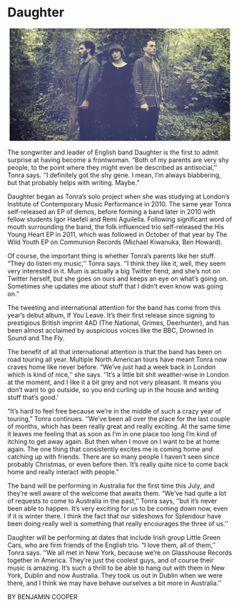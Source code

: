 # Daughter

<img src="/Images/Eliot Lee Hazel/daughteralbumphoto4copy.jpeg">

The songwriter and leader of English band Daughter is the first to admit surprise at having become a frontwoman. “Both of my parents are very shy people, to the point where they might even be described as antisocial,’’ Tonra says. ‘’I definitely got the shy gene. I mean, I’m always blabbering, but that probably helps with writing. Maybe.”


Daughter began as Tonra’s solo project when she was studying at London’s Institute of Contemporary Music Performance in 2010. The same year Tonra self-released an EP of demos, before forming a band later in 2010 with fellow students Igor Haefeli and Remi Aguilella. Following significant word of mouth surrounding the band, the folk influenced trio self-released the His Young Heart EP in 2011, which was followed in October of that year by The Wild Youth EP on Communion Records (Michael Kiwanuka, Ben Howard).

Of course, the important thing is whether Tonra’s parents like her stuff. “They do listen my music,’’ Tonra says. ‘’I think they like it, well, they seem very interested in it. Mum is actually a big Twitter fiend, and she’s not on Twitter herself, but she goes on ours and keeps an eye on what’s going on. Sometimes she updates me about stuff that I didn’t even know was going on.”

The tweeting and international attention for the band has come from this year’s debut album, If You Leave. It’s their first release since signing to prestigious British imprint 4AD (The National, Grimes, Deerhunter), and has been almost acclaimed by auspicious voices like the BBC, Drowned In Sound and The Fly.

The benefit of all that international attention is that the band has been on road touring all year. Multiple North American tours have meant Tonra now craves home like never before. “We’ve just had a week back in London which is kind of nice,’’ she says. ‘’It’s a little bit shit weather-wise in London at the moment, and I like it a bit grey and not very pleasant. It means you don’t want to go outside, so you end curling up in the house and writing stuff that’s good.’

“It’s hard to feel free because we’re in the middle of such a crazy year of touring,” Tonra continues. ‘’We’ve been all over the place for the last couple of months, which has been really great and really exciting. At the same time it leaves me feeling that as soon as I’m in one place too long I’m kind of itching to get away again. But then when I move on I want to be at home again. The one thing that consistently excites me is coming home and catching up with friends. There are so many people I haven’t seen since probably Christmas, or even before then. It’s really quite nice to come back home and really interact with people.”

The band will be performing in Australia for the first time this July, and they’re well aware of the welcome that awaits them. “We’ve had quite a lot of requests to come to Australia in the past,’’ Tonra says, ‘’but it’s never been able to happen. It’s very exciting for us to be coming down now, even if it is winter there. I think the fact that our sideshows for Splendour have been doing really well is something that really encourages the three of us.’’

Daughter will be performing at dates that include Irish group Little Green Cars, who are firm friends of the English trio. “I love them, all of them,’’ Tonra says. ‘’We all met in New York, because we’re on Glasshouse Records together in America. They’re just the coolest guys, and of course their music is amazing. It’s such a thrill to be able to hang out with them in New York, Dublin and now Australia. They took us out in Dublin when we were there, and I think we may have behave ourselves a bit more in Australia.’’

BY BENJAMIN COOPER

